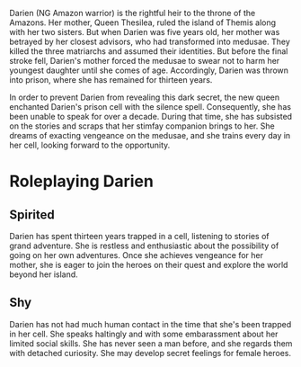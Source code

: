 Darien (NG Amazon warrior) is the rightful heir to the throne of the Amazons. Her mother, Queen Thesilea, ruled the island of Themis along with her two sisters. But when Darien was five years old, her mother was betrayed by her closest advisors, who had transformed into medusae. They killed the three matriarchs and assumed their identities. But before the final stroke fell, Darien's mother forced the medusae to swear not to harm her youngest daughter until she comes of age. Accordingly, Darien was thrown into prison, where she has remained for thirteen years.

In order to prevent Darien from revealing this dark secret, the new queen enchanted Darien's prison cell with the silence spell. Consequently, she has been unable to speak for over a decade. During that time, she has subsisted on the stories and scraps that her stimfay companion brings to her. She dreams of exacting vengeance on the medusae, and she trains every day in her cell, looking forward to the opportunity.

# Roleplaying Darien

## Spirited

Darien has spent thirteen years trapped in a cell, listening to stories of grand adventure. She is restless and enthusiastic about the possibility of going on her own adventures. Once she achieves vengeance for her mother, she is eager to join the heroes on their quest and explore the world beyond her island.

## Shy

Darien has not had much human contact in the time that she's been trapped in her cell. She speaks haltingly and with some embarassment about her limited social skills. She has never seen a man before, and she regards them with detached curiosity. She may develop secret feelings for female heroes.